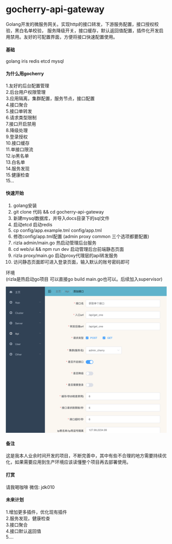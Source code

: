 # gocherry-api-gateway

Golang开发的微服务网关。实现http的接口转发，下游服务配置，接口授权校验，黑白名单校验，
服务降级开关，接口缓存，默认返回值配置，插件化开发启用禁用。友好的可配置界面，方便将接口快速配置使用。


#### 基础
golang iris redis etcd mysql

#### 为什么用gocherry
1.友好的后台配置管理  
2.后台用户权限管理  
3.应用隔离，集群配置，服务节点，接口配置  
4.接口聚合  
5.接口单转发  
6.请求类型限制  
7.接口开启禁用  
8.降级处理  
9.登录授权  
10.接口缓存   
11.单接口限流  
12.ip黑名单  
13.白名单  
14.服务发现     
15.健康检查  
15...  

#### 快速开始

1.  golang安装
2.  git clone 代码  && cd gocherry-api-gateway
3.  新建mysql数据库，并导入docs目录下的sql文件  
4.  启动etcd 启动redis  
5.  cp config/app.example.tml config/app.tml 
6.  修改config/app.tml配置 (admin proxy common 三个选项都要配置)
7.  rizla admin/main.go 热启动管理后台服务
8.  cd web/ui && npm run dev 启动管理后台前端静态页面
9.  rizla  proxy/main.go 启动proxy代理层的api转发服务
10. 访问静态页面即可进入登录页面，输入默认的账号密码即可

环境  
(rizla是热启动go项目 可以直接go build main.go也可以。后续加入supervisor)     

![image](https://github.com/lovesgg/gocherry-api-gateway/blob/master/docs/about.png)

#### 备注
这是我本人业余时间开发的项目，不断完善中，其中有些不合理的地方需要持续优化，如果需要应用到生产环境应该读懂整个项目再去部署使用。

#### 打赏

请我喝咖啡 微信: jdk010


#### 未来计划
1.增加更多插件，优化现有插件  
2.服务发现，健康检查  
3.接口聚合  
4.接口默认返回值  
5....  


